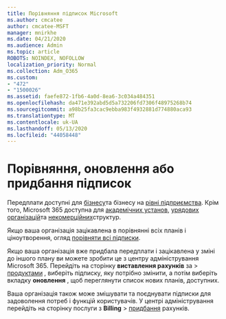 ```yaml
---
title: Порівняння підписок Microsoft
ms.author: cmcatee
author: cmcatee-MSFT
manager: mnirkhe
ms.date: 04/21/2020
ms.audience: Admin
ms.topic: article
ROBOTS: NOINDEX, NOFOLLOW
localization_priority: Normal
ms.collection: Adm_O365
ms.custom:
- "472"
- "1500026"
ms.assetid: faefe872-1fb6-4a0d-8ea6-3c034a484351
ms.openlocfilehash: da471e392abd5d5a732206fd7306f48975268b74
ms.sourcegitcommit: a98b25fa3cac9ebba983f4932881d774880aca93
ms.translationtype: MT
ms.contentlocale: uk-UA
ms.lasthandoff: 05/13/2020
ms.locfileid: "44058448"
---
```

# <a name="compare-upgrade-or-purchase-subscriptions"></a>Порівняння, оновлення або придбання підписок
  
Передплати доступні для [бізнесу](https://products.office.com/compare-all-microsoft-office-products?tab=2)та бізнесу на [рівні підприємства](https://products.office.com/business/compare-more-office-365-for-business-plans). Крім того, Microsoft 365 доступна для [академічних установ](https://products.office.com/academic/compare-office-365-education-plans), [урядових організацій](https://products.office.com/government/compare-office-365-government-plans)та [некомерційних](https://products.office.com/nonprofit/office-365-nonprofit-plans-and-pricing?tab=1)структур.
  
Якщо ваша організація зацікавлена в порівнянні всіх планів і ціноутворення, огляд [порівняти всі підписки](https://products.office.com/business/compare-more-office-365-for-business-plans).
  
Якщо ваша організація вже придбала передплати і зацікавлена у зміні до іншого плану ви можете зробити це з центру адміністрування Microsoft 365. Перейдіть на сторінку **виставлення рахунків** за \> [продуктами](https://go.microsoft.com/fwlink/p/?linkid=842054) , виберіть підписку, яку потрібно змінити, а потім виберіть вкладку **оновлення** , щоб переглянути список нових планів, доступних.
  
Ваша організація також може змішувати та поєднувати підписки для задоволення потреб і функцій користувачів. У центрі адміністрування перейдіть на сторінку послуги з **Billing** \> [придбання](https://go.microsoft.com/fwlink/p/?linkid=868433) рахунків.